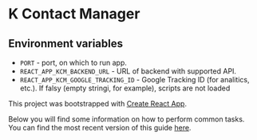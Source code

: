# K Contact Manager

## Environment variables

* `PORT` - port, on which to run app.
* `REACT_APP_KCM_BACKEND_URL` - URL of backend with supported API.
* `REACT_APP_KCM_GOOGLE_TRACKING_ID` - Google Tracking ID (for analitics, etc.). If falsy (empty stringi, for example), scripts are not loaded

This project was bootstrapped with [Create React App](https://github.com/facebookincubator/create-react-app).

Below you will find some information on how to perform common tasks.<br>
You can find the most recent version of this guide [here](https://github.com/facebookincubator/create-react-app/blob/master/packages/react-scripts/template/README.md).
